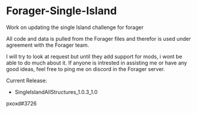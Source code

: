 # Forager-Single-Island
Work on updating the single Island challenge for forager

All code and data is pulled from the Forager files and therefor is used under agreement with the Forager team. 

I will try to look at request but until they add support for mods, i wont be able to do much about it. If anyone is intrested in assisting me or have any good ideas, feel free to ping me on discord in the Forager server.

Current Release:
- SingleIslandAllStructures_1.0.3_1.0

pxoxd#3726
